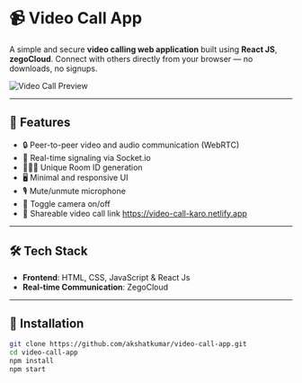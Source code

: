 # 📹 Video Call App

A simple and secure **video calling web application** built using **React JS**, **zegoCloud**. Connect with others directly from your browser — no downloads, no signups.

![Video Call Preview](https://video-call-karo.netlify.app/)

---

## 🚀 Features

- 🔒 Peer-to-peer video and audio communication (WebRTC)
- 💬 Real-time signaling via Socket.io
- 🧑‍🤝‍🧑 Unique Room ID generation
- 🖥️ Minimal and responsive UI
- 🎙️ Mute/unmute microphone
- 🎥 Toggle camera on/off
- 🔗 Shareable video call link
      https://video-call-karo.netlify.app

---

  ## 🛠 Tech Stack

- **Frontend**: HTML, CSS, JavaScript & React Js
- **Real-time Communication**: ZegoCloud

---

## 🔧 Installation

```bash
git clone https://github.com/akshatkumar/video-call-app.git
cd video-call-app
npm install
npm start
